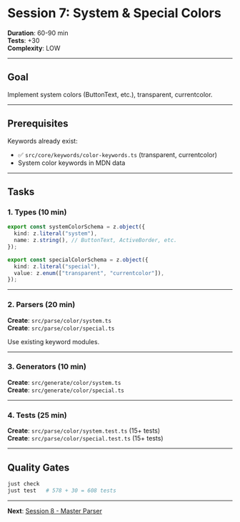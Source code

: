 # Session 7: System & Special Colors

**Duration**: 60-90 min  
**Tests**: +30  
**Complexity**: LOW  

---

## Goal

Implement system colors (ButtonText, etc.), transparent, currentcolor.

---

## Prerequisites

Keywords already exist:
- ✅ `src/core/keywords/color-keywords.ts` (transparent, currentcolor)
- System color keywords in MDN data

---

## Tasks

### 1. Types (10 min)

```typescript
export const systemColorSchema = z.object({
  kind: z.literal("system"),
  name: z.string(), // ButtonText, ActiveBorder, etc.
});

export const specialColorSchema = z.object({
  kind: z.literal("special"),
  value: z.enum(["transparent", "currentcolor"]),
});
```

---

### 2. Parsers (20 min)

**Create**: `src/parse/color/system.ts`  
**Create**: `src/parse/color/special.ts`

Use existing keyword modules.

---

### 3. Generators (10 min)

**Create**: `src/generate/color/system.ts`  
**Create**: `src/generate/color/special.ts`

---

### 4. Tests (25 min)

**Create**: `src/parse/color/system.test.ts` (15+ tests)  
**Create**: `src/parse/color/special.test.ts` (15+ tests)

---

## Quality Gates

```bash
just check
just test   # 578 + 30 = 608 tests
```

---

**Next**: [Session 8 - Master Parser](./session-8.md)
